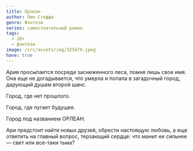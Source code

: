 ```yaml
---
title: Орлеан
author: Лия Стеффи
genre: Фэнтези
series: самостоятельный роман
tags:
  - 18+
  - фэнтези
image: /src/assets/img/325676.jpeg
have: true
---
```

Ария просыпается посреди заснеженного леса, помня лишь свое имя. Она еще не догадывается, что умерла и попала в загадочный город, дарующий душам второй шанс.

Город, где нет прошлого.

Город, где пугает будущее.

Город под названием ОРЛЕАН.

Ари предстоит найти новых друзей, обрести настоящую любовь, а еще ответить на главный вопрос, терзающий сердце: что манит ее сильнее — свет или все-таки тьма?
